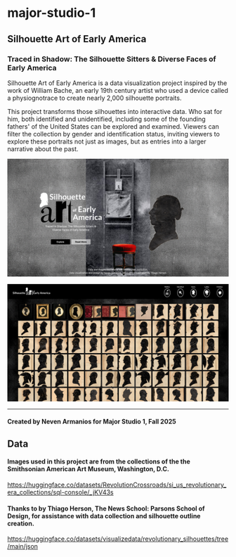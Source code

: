 # major-studio-1

## Silhouette Art of Early America

### Traced in Shadow: The Silhouette Sitters & Diverse Faces of Early America

Silhouette Art of Early America is a data visualization project inspired by the work of William Bache, an early 19th century artist who used a device called a physiognotrace to create nearly 2,000 silhouette portraits.

This project transforms those silhouettes into interactive data. Who sat for him, both identified and unidentified, including some of the founding fathers' of the United States can be explored and examined. Viewers can filter the collection by gender and identification status, inviting viewers to explore these portraits not just as images, but as entries into a larger narrative about the past.

![Homescreen](screenshots/landing.png)
<br />

![Interior gallery page](screenshots/interior.png)

---

#### Created by Neven Armanios for Major Studio 1, Fall 2025

## Data

#### Images used in this project are from the collections of the the Smithsonian American Art Museum, Washington, D.C.

https://huggingface.co/datasets/RevolutionCrossroads/si_us_revolutionary_era_collections/sql-console/_jKV43s

#### Thanks to by Thiago Herson, The News School: Parsons School of Design, for assistance with data collection and silhouette outline creation.

https://huggingface.co/datasets/visualizedata/revolutionary_silhouettes/tree/main/json
